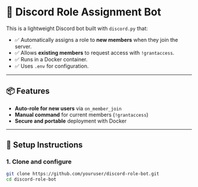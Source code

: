 # 🔐 Discord Role Assignment Bot

This is a lightweight Discord bot built with `discord.py` that:

- ✅ Automatically assigns a role to **new members** when they join the server.
- ✅ Allows **existing members** to request access with `!grantaccess`.
- ✅ Runs in a Docker container.
- ✅ Uses `.env` for configuration.

---

## 📦 Features

- **Auto-role for new users** via `on_member_join`
- **Manual command** for current members (`!grantaccess`)
- **Secure and portable** deployment with Docker

---

## 📁 Setup Instructions

### 1. Clone and configure

```bash
git clone https://github.com/youruser/discord-role-bot.git
cd discord-role-bot